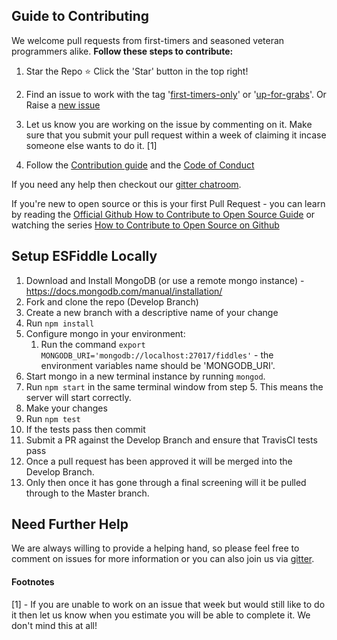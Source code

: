 ## Guide to Contributing

We welcome pull requests from first-timers and seasoned veteran programmers alike.
**Follow these steps to contribute:**

1. Star the Repo :star: Click the 'Star' button in the top right!

2. Find an issue to work with the tag '[first-timers-only](https://github.com/esfiddle/esfiddle/labels/first-timers-only)' or '[up-for-grabs](https://github.com/esfiddle/esfiddle/labels/up-for-grabs)'. Or Raise a [new issue](https://github.com/esfiddle/esfiddle/issues/new)

3. Let us know you are working on the issue by commenting on it. Make sure that you submit your pull request within a week of claiming it incase someone else wants to do it. [1]

4. Follow the [Contribution guide](CONTRIBUTE.md) and the [Code of Conduct](CODE_OF_CONDUCT.md)

If you need any help then checkout our [gitter chatroom](https://gitter.im/esfiddle/Lobby).

If you're new to open source or this is your first Pull Request - you can learn by reading the [Official Github How to Contribute to Open Source Guide](https://opensource.guide/how-to-contribute/) or watching the series [How to Contribute to Open Source on Github](https://egghead.io/courses/how-to-contribute-to-an-open-source-project-on-github)


## Setup ESFiddle Locally
1. Download and Install MongoDB (or use a remote mongo instance) - https://docs.mongodb.com/manual/installation/
2. Fork and clone the repo (Develop Branch)
3. Create a new branch with a descriptive name of your change
4. Run `npm install`
5. Configure mongo in your environment:
    1. Run the command `export MONGODB_URI='mongodb://localhost:27017/fiddles'` - the environment variables name should be 'MONGODB_URI'.
5. Start mongo in a new terminal instance by running `mongod`.
6. Run `npm start` in the same terminal window from step 5. This means the server will start correctly.
6. Make your changes
7. Run `npm test`
8. If the tests pass then commit
9. Submit a PR against the Develop Branch and ensure that TravisCI tests pass
10. Once a pull request has been approved it will be merged into the Develop Branch.
11. Only then once it has gone through a final screening will it be pulled through to the Master branch.


## Need Further Help

We are always willing to provide a helping hand, so please feel free to comment on issues for more information or you can also join us via [gitter](https://gitter.im/esfiddle/Lobby).

#### Footnotes
[1] - If you are unable to work on an issue that week but would still like to do it then let us know when you estimate you will be able to complete it. We don't mind this at all!
